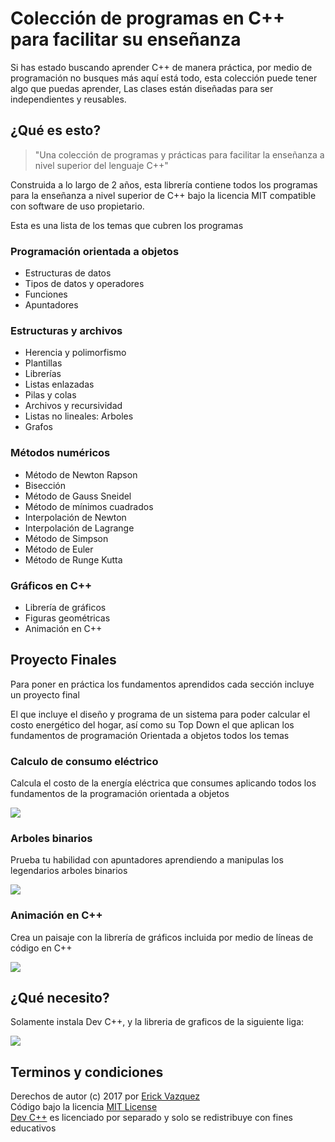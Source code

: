 # Colección de programas en C++ para facilitar su enseñanza 

Si has estado buscando aprender C++ de manera práctica, por medio de programación 
no busques más aquí está todo, esta colección puede tener algo que puedas aprender, 
Las clases están diseñadas para ser independientes y reusables.

## ¿Qué es esto?

> "Una colección de programas y prácticas para facilitar la enseñanza
a nivel superior del lenguaje C++"
 
Construida a lo largo de 2 años, esta librería contiene 
todos los programas para la enseñanza a nivel superior de C++ bajo la
licencia MIT compatible con software de uso propietario.

Esta es una lista de los temas que cubren los programas

### Programación orientada a objetos
- Estructuras de datos
- Tipos de datos y operadores
- Funciones
- Apuntadores

### Estructuras y archivos
- Herencia y polimorfismo
- Plantillas
- Librerías
- Listas enlazadas
- Pilas y colas
- Archivos y recursividad
- Listas no lineales: Arboles
- Grafos

### Métodos numéricos
- Método de Newton Rapson
- Bisección
- Método de Gauss Sneidel
- Método de mínimos cuadrados
- Interpolación de Newton
- Interpolación de Lagrange
- Método de Simpson
- Método de Euler
- Método de Runge Kutta

### Gráficos en C++
- Librería de gráficos
- Figuras geométricas
- Animación en C++

## Proyecto Finales

Para poner en práctica los fundamentos aprendidos cada sección incluye un proyecto final

El que incluye el diseño y programa de un sistema para poder calcular el costo energético del hogar, así como su Top Down el que aplican los fundamentos de programación Orientada a objetos todos los temas 

### Calculo de consumo eléctrico 
Calcula el costo de la energía eléctrica que consumes aplicando todos los fundamentos de la programación orientada a objetos

<img src="https://github.com/vazeri/Programacion-Orientada-a-Objetos/blob/master/05_Proyectos%20Finales/Top.jpg">

### Arboles binarios
Prueba tu habilidad con apuntadores aprendiendo a manipulas los legendarios arboles binarios

<img src="https://github.com/vazeri/Programacion-Orientada-a-Objetos/blob/master/01_Programaci%C3%B3n%20orientada%20a%20objetos/arbol.jpg">

### Animación en C++ 
Crea un paisaje con la librería de gráficos incluida por medio de líneas de código en C++

<img src="https://github.com/vazeri/Programacion-Orientada-a-Objetos/blob/master/05_Proyectos%20Finales/graficos.jpg">

## ¿Qué necesito?

Solamente instala Dev C++, y la libreria de graficos de la siguiente liga:

<img src="https://github.com/vazeri/Programacion-Orientada-a-Objetos/blob/master/05_Proyectos%20Finales/dev.jpg">


## Terminos y condiciones
Derechos de autor (c) 2017 por [Erick Vazquez](http://vazeri.github.io)<br>
Código bajo la licencia [MIT License](http://www.opensource.org/licenses/mit-license.php)<br>
[Dev C++](https://github.com/vazeri/Programacion-Orientada-a-Objetos/raw/master/Dev%20C%2B%2B%20Instalador.rar) es licenciado por separado y solo se redistribuye con fines educativos

